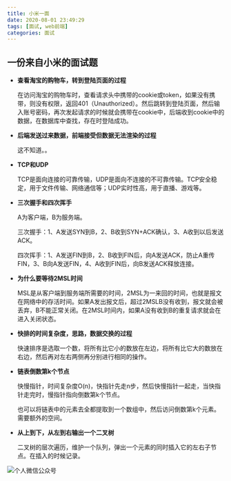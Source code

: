 ```yaml
---
title: 小米一面
date: 2020-08-01 23:49:29
tags: [面试, web前端]
categories: 面试
---
```


## 一份来自小米的面试题

- **查看淘宝的购物车，转到登陆页面的过程**

  在访问淘宝的购物车时，查看请求头中携带的cookie或token，如果没有携带，则没有权限，返回401（Unauthorized）。然后跳转到登陆页面，然后输入账号密码，再次发起请求的时候就会携带在cookie中，后端收到cookie中的数据，在数据库中查找，存在时登陆成功。

- **后端发送过来数据，前端接受但数据无法渲染的过程**

  这不知道。。

- **TCP和UDP**

  TCP是面向连接的可靠传输，UDP是面向不连接的不可靠传输。TCP安全稳定，用于文件传输、网络通信等；UDP实时性高，用于直播、游戏等。

- **三次握手和四次挥手**

  A为客户端，B为服务端。

  三次握手：1、A发送SYN到B，2、B收到SYN+ACK确认，3、A收到以后发送ACK。

  四次挥手：1、A发送FIN到B，2、B收到FIN后，向A发送ACK，防止A重传FIN，3、B向A发送FIN，4、A收到FIN后，向B发送ACK释放连接。

- **为什么要等待2MSL时间**

  MSL是从客户端到服务端所需要的时间，2MSL为一来回的时间，也就是报文在网络中的存活时间。如果A发出报文后，超过2MSLB没有收到，报文就会被丢弃，B不能正常关闭。在2MSL时间内，如果A没有收到B的重复请求就会在进入关闭状态。

- **快排的时间复杂度，思路，数据交换的过程**

  快速排序是选取一个数，将所有比它小的数放在左边，将所有比它大的数放在右边，然后再对左右两侧再分别进行相同的操作。

- **链表倒数第k个节点**

  快慢指针，时间复杂度O(n)，快指针先走n步，然后快慢指针一起走，当快指针走完时，慢指针指向倒数第k个节点。

  也可以将链表中的元素去全都提取到一个数组中，然后访问倒数第k个元素。需要额外的空间。

- **从上到下，从左到右输出一个二叉树**

  二叉树的层次遍历，维护一个队列，弹出一个元素的同时插入它的左右子节点。在插入的时候记录。

![个人微信公众号](https://img-blog.csdnimg.cn/20200407111014270.jpg?x-oss-process=image/watermark,type_ZmFuZ3poZW5naGVpdGk,shadow_10,text_aHR0cHM6Ly9ibG9nLmNzZG4ubmV0L3FxXzQxOTA3ODA2,size_16,color_FFFFFF,t_70#pic_center)